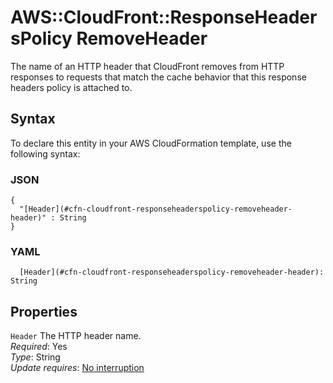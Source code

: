 # AWS::CloudFront::ResponseHeadersPolicy RemoveHeader<a name="aws-properties-cloudfront-responseheaderspolicy-removeheader"></a>

The name of an HTTP header that CloudFront removes from HTTP responses to requests that match the cache behavior that this response headers policy is attached to\.

## Syntax<a name="aws-properties-cloudfront-responseheaderspolicy-removeheader-syntax"></a>

To declare this entity in your AWS CloudFormation template, use the following syntax:

### JSON<a name="aws-properties-cloudfront-responseheaderspolicy-removeheader-syntax.json"></a>

```
{
  "[Header](#cfn-cloudfront-responseheaderspolicy-removeheader-header)" : String
}
```

### YAML<a name="aws-properties-cloudfront-responseheaderspolicy-removeheader-syntax.yaml"></a>

```
  [Header](#cfn-cloudfront-responseheaderspolicy-removeheader-header): String
```

## Properties<a name="aws-properties-cloudfront-responseheaderspolicy-removeheader-properties"></a>

`Header`  <a name="cfn-cloudfront-responseheaderspolicy-removeheader-header"></a>
The HTTP header name\.  
*Required*: Yes  
*Type*: String  
*Update requires*: [No interruption](https://docs.aws.amazon.com/AWSCloudFormation/latest/UserGuide/using-cfn-updating-stacks-update-behaviors.html#update-no-interrupt)